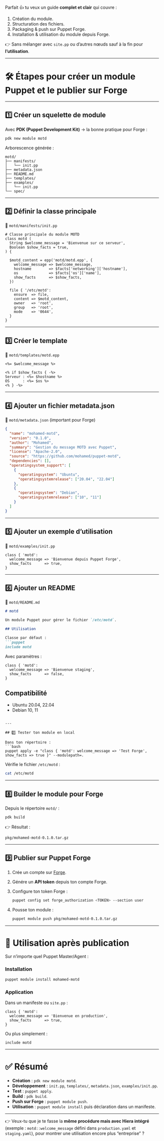 Parfait 👍 tu veux un guide **complet et clair** qui couvre :

1. Création du module.
2. Structuration des fichiers.
3. Packaging & push sur Puppet Forge.
4. Installation & utilisation du module depuis Forge.

👉 Sans mélanger avec `site.pp` ou d’autres nœuds sauf à la fin pour **l’utilisation**.

---

# 🛠️ Étapes pour créer un module Puppet et le publier sur Forge

---

## 1️⃣ Créer un squelette de module

Avec **PDK (Puppet Development Kit)** → la bonne pratique pour Forge :

```bash
pdk new module motd
```

Arborescence générée :

```
motd/
├── manifests/
│   └── init.pp
├── metadata.json
├── README.md
├── templates/
├── examples/
│   └── init.pp
└── spec/
```

---

## 2️⃣ Définir la classe principale

📂 `motd/manifests/init.pp`

```puppet
# Classe principale du module MOTD
class motd (
  String $welcome_message = 'Bienvenue sur ce serveur',
  Boolean $show_facts = true,
) {

  $motd_content = epp('motd/motd.epp', {
    welcome_message => $welcome_message,
    hostname        => $facts['networking']['hostname'],
    os              => $facts['os']['name'],
    show_facts      => $show_facts,
  })

  file { '/etc/motd':
    ensure  => file,
    content => $motd_content,
    owner   => 'root',
    group   => 'root',
    mode    => '0644',
  }
}
```

---

## 3️⃣ Créer le template

📂 `motd/templates/motd.epp`

```epp
<%= $welcome_message %>

<% if $show_facts { -%>
Serveur : <%= $hostname %>
OS      : <%= $os %>
<% } -%>
```

---

## 4️⃣ Ajouter un fichier metadata.json

📂 `motd/metadata.json` (important pour Forge)

```json
{
  "name": "mohamed-motd",
  "version": "0.1.0",
  "author": "Mohamed",
  "summary": "Gestion du message MOTD avec Puppet",
  "license": "Apache-2.0",
  "source": "https://github.com/mohamed/puppet-motd",
  "dependencies": [],
  "operatingsystem_support": [
    {
      "operatingsystem": "Ubuntu",
      "operatingsystemrelease": ["20.04", "22.04"]
    },
    {
      "operatingsystem": "Debian",
      "operatingsystemrelease": ["10", "11"]
    }
  ]
}
```

---

## 5️⃣ Ajouter un exemple d’utilisation

📂 `motd/examples/init.pp`

```puppet
class { 'motd':
  welcome_message => 'Bienvenue depuis Puppet Forge',
  show_facts      => true,
}
```

---

## 6️⃣ Ajouter un README

📂 `motd/README.md`

````markdown
# motd

Un module Puppet pour gérer le fichier `/etc/motd`.

## Utilisation

Classe par défaut :
```puppet
include motd
````

Avec paramètres :

```puppet
class { 'motd':
  welcome_message => 'Bienvenue staging',
  show_facts      => false,
}
```

## Compatibilité

* Ubuntu 20.04, 22.04
* Debian 10, 11

````

---

## 7️⃣ Tester ton module en local

Dans ton répertoire :  
```bash
puppet apply -e "class { 'motd': welcome_message => 'Test Forge', show_facts => true }" --modulepath=.
````

Vérifie le fichier `/etc/motd` :

```bash
cat /etc/motd
```

---

## 8️⃣ Builder le module pour Forge

Depuis le répertoire `motd/` :

```bash
pdk build
```

👉 Résultat :

```
pkg/mohamed-motd-0.1.0.tar.gz
```

---

## 9️⃣ Publier sur Puppet Forge

1. Crée un compte sur [Forge](https://forge.puppet.com).
2. Génére un **API token** depuis ton compte Forge.
3. Configure ton token Forge :

   ```bash
   puppet config set forge_authorization <TOKEN> --section user
   ```
4. Pousse ton module :

   ```bash
   puppet module push pkg/mohamed-motd-0.1.0.tar.gz
   ```

---

# 🚀 Utilisation après publication

Sur n’importe quel Puppet Master/Agent :

### Installation

```bash
puppet module install mohamed-motd
```

### Application

Dans un manifeste ou `site.pp` :

```puppet
class { 'motd':
  welcome_message => 'Bienvenue en production',
  show_facts      => true,
}
```

Ou plus simplement :

```puppet
include motd
```

---

# ✅ Résumé

* **Création** : `pdk new module motd`.
* **Développement** : `init.pp`, `templates/`, `metadata.json`, `examples/init.pp`.
* **Test** : `puppet apply`.
* **Build** : `pdk build`.
* **Push sur Forge** : `puppet module push`.
* **Utilisation** : `puppet module install` puis déclaration dans un manifeste.

---

👉 Veux-tu que je te fasse la **même procédure mais avec Hiera intégré** (exemple : `motd::welcome_message` défini dans `production.yaml` et `staging.yaml`), pour montrer une utilisation encore plus “entreprise” ?
